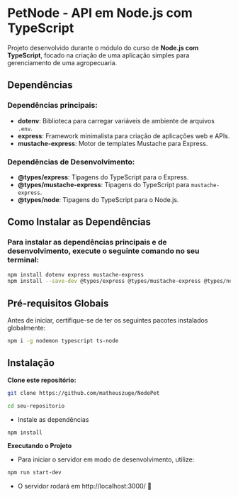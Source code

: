# PetNode - API em Node.js com TypeScript

Projeto desenvolvido durante o módulo do curso de **Node.js com TypeScript**, focado na criação de uma aplicação simples para gerenciamento de uma agropecuaria.

## Dependências

### Dependências principais:

- **dotenv**: Biblioteca para carregar variáveis de ambiente de arquivos `.env`.
- **express**: Framework minimalista para criação de aplicações web e APIs.
- **mustache-express**: Motor de templates Mustache para Express.

### Dependências de Desenvolvimento:

- **@types/express**: Tipagens do TypeScript para o Express.
- **@types/mustache-express**: Tipagens do TypeScript para `mustache-express`.
- **@types/node**: Tipagens do TypeScript para o Node.js.

## Como Instalar as Dependências

### Para instalar as dependências principais e de desenvolvimento, execute o seguinte comando no seu terminal:

```bash
npm install dotenv express mustache-express
npm install --save-dev @types/express @types/mustache-express @types/node
```

## Pré-requisitos Globais

Antes de iniciar, certifique-se de ter os seguintes pacotes instalados globalmente:

```bash
npm i -g nodemon typescript ts-node
```

## Instalação

**Clone este repositório:**

```bash
git clone https://github.com/matheuszuge/NodePet

cd seu-repositorio
```

- Instale as dependências

```bash
npm install
```

**Executando o Projeto**

- Para iniciar o servidor em modo de desenvolvimento, utilize:

```bash
npm run start-dev
```

- O servidor rodará em http://localhost:3000/ 🚀
